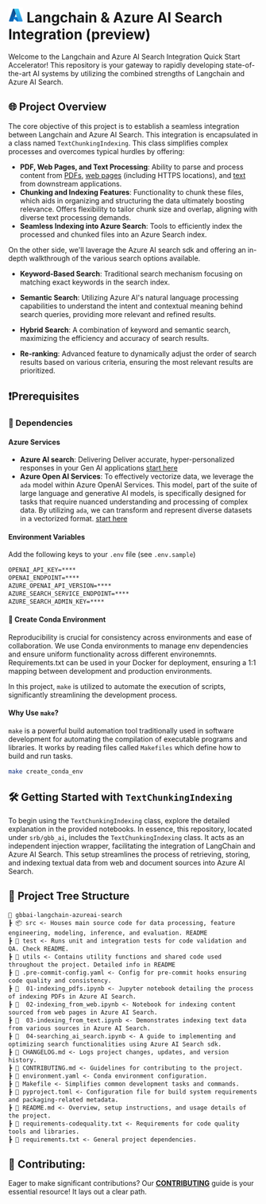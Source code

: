# <img src="./utils/images/azure_logo.png" alt="Azure Logo" style="width:30px;height:30px;"/> Langchain & Azure AI Search Integration (preview)
Welcome to the Langchain and Azure AI Search Integration Quick Start Accelerator! This repository is your gateway to rapidly developing state-of-the-art AI systems by utilizing the combined strengths of Langchain and Azure AI Search. 


## 🌐 Project Overview 

The core objective of this project is to establish a seamless integration between Langchain and Azure AI Search. This integration is encapsulated in a class named `TextChunkingIndexing`. This class simplifies complex processes and overcomes typical hurdles by offering:

- **PDF, Web Pages, and Text Processing**: Ability to parse and process content from [PDFs](01-indexing_pdfs.ipynb), [web pages](02-indexing_from_web.ipynb) (including HTTPS locations), and [text](03-indexing_from_text.ipynb) from downstream applications.
- **Chunking and Indexing Features**: Functionality to chunk these files, which aids in organizing and structuring the data ultimately boosting relevance. Offers flexibility to tailor chunk size and overlap, aligning with diverse text processing demands.
- **Seamless Indexing into Azure Search**: Tools to efficiently index the processed and chunked files into an Azure Search index.

On the other side, we'll laverage the Azure AI search sdk and offering an in-depth walkthrough of the various search options available.

- **Keyword-Based Search**: Traditional search mechanism focusing on matching exact keywords in the search index.
+ **Semantic Search**: Utilizing Azure AI's natural language processing capabilities to understand the intent and contextual meaning behind search queries, providing more relevant and refined results.
- **Hybrid Search**: A combination of keyword and semantic search, maximizing the efficiency and accuracy of search results.
+ **Re-ranking**: Advanced feature to dynamically adjust the order of search results based on various criteria, ensuring the most relevant results are prioritized.

## ❗Prerequisites 

### 🔧 Dependencies

#### Azure Services
- **Azure AI search**: Delivering Deliver accurate, hyper-personalized responses in your Gen AI applications [start here](https://azure.microsoft.com/en-us/products/ai-services/ai-search/)
- **Azure Open AI Services**: To effectively vectorize data, we leverage the `ada` model within Azure OpenAI Services. This model, part of the suite of large language and generative AI models, is specifically designed for tasks that require nuanced understanding and processing of complex data. By utilizing `ada`, we can transform and represent diverse datasets in a vectorized format. [start here](https://techcommunity.microsoft.com/t5/ai-azure-ai-services-blog/azure-openai-service-launches-gpt-4-turbo-and-gpt-3-5-turbo-1106/ba-p/3985962)


#### Environment Variables
Add the following keys to your `.env` file (see `.env.sample`)

```plaintext
OPENAI_API_KEY=****
OPENAI_ENDPOINT=****
AZURE_OPENAI_API_VERSION=****
AZURE_SEARCH_SERVICE_ENDPOINT=****
AZURE_SEARCH_ADMIN_KEY=****
```

#### 🐍 Create Conda Environment

Reproducibility is crucial for consistency across environments and ease of collaboration. We use Conda environments to manage env dependencies and ensure uniform functionality across different environemnts. Requirements.txt can be used in your Docker for deployment, ensuring a 1:1 mapping between development and production environments. 

In this project, `make` is utilized to automate the execution of scripts, significantly streamlining the development process.

#### Why Use `make`?

`make` is a powerful build automation tool traditionally used in software development for automating the compilation of executable programs and libraries. It works by reading files called `Makefiles` which define how to build and run tasks.

```bash
make create_conda_env
```

## 🛠 Getting Started with `TextChunkingIndexing`

To begin using the `TextChunkingIndexing` class, explore the detailed explanation in the provided notebooks. In essence, this repository, located under `srb/gbb_ai`, includes the `TextChunkingIndexing` class. It acts as an independent injection wrapper, facilitating the integration of LangChain and Azure AI Search. This setup streamlines the process of retrieving, storing, and indexing textual data from web and document sources into Azure AI Search.

## 🌲 Project Tree Structure

```
📂 gbbai-langchain-azureai-search
┣ 📦 src <- Houses main source code for data processing, feature engineering, modeling, inference, and evaluation. README
┣ 📂 test <- Runs unit and integration tests for code validation and QA. Check README.
┣ 📂 utils <- Contains utility functions and shared code used throughout the project. Detailed info in README
┣ 📜 .pre-commit-config.yaml <- Config for pre-commit hooks ensuring code quality and consistency.
┣ 📜  01-indexing_pdfs.ipynb <- Jupyter notebook detailing the process of indexing PDFs in Azure AI Search.
┣ 📜  02-indexing_from_web.ipynb <- Notebook for indexing content sourced from web pages in Azure AI Search.
┣ 📜  03-indexing_from_text.ipynb <- Demonstrates indexing text data from various sources in Azure AI Search.
┣ 📜  04-searching_ai_search.ipynb <- A guide to implementing and optimizing search functionalities using Azure AI Search sdk.
┣ 📜 CHANGELOG.md <- Logs project changes, updates, and version history.
┣ 📜 CONTRIBUTING.md <- Guidelines for contributing to the project.
┣ 📜 environment.yaml <- Conda environment configuration.
┣ 📜 Makefile <- Simplifies common development tasks and commands.
┣ 📜 pyproject.toml <- Configuration file for build system requirements and packaging-related metadata.
┣ 📜 README.md <- Overview, setup instructions, and usage details of the project.
┣ 📜 requirements-codequality.txt <- Requirements for code quality tools and libraries.
┣ 📜 requirements.txt <- General project dependencies.
```

## 💼 Contributing:

Eager to make significant contributions? Our **[CONTRIBUTING](./CONTRIBUTING.md)** guide is your essential resource! It lays out a clear path.